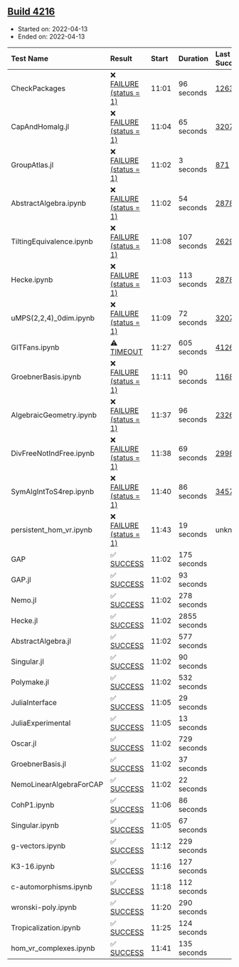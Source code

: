 ## [Build 4216](https://oscarci.mathematik.uni-kl.de/job/oscar-stable/4216/)

* Started on: 2022-04-13
* Ended on: 2022-04-13

| Test Name    | Result | Start | Duration | Last Success | First Failure |
|:-------------|:-------|:------|:---------|:-------------|:--------------|
| CheckPackages | ❌ [FAILURE (status = 1)](https://oscarci.mathematik.uni-kl.de/job/oscar-stable/4216/artifact/logs/build-4216/CheckPackages.log) | 11:01 | 96 seconds | [1263](https://oscarci.mathematik.uni-kl.de/job/oscar-stable/1263/) | [1264](https://oscarci.mathematik.uni-kl.de/job/oscar-stable/1264/) |
| CapAndHomalg.jl | ❌ [FAILURE (status = 1)](https://oscarci.mathematik.uni-kl.de/job/oscar-stable/4216/artifact/logs/build-4216/CapAndHomalg.jl.log) | 11:04 | 65 seconds | [3207](https://oscarci.mathematik.uni-kl.de/job/oscar-stable/3207/) | [3208](https://oscarci.mathematik.uni-kl.de/job/oscar-stable/3208/) |
| GroupAtlas.jl | ❌ [FAILURE (status = 1)](https://oscarci.mathematik.uni-kl.de/job/oscar-stable/4216/artifact/logs/build-4216/GroupAtlas.jl.log) | 11:02 | 3 seconds | [871](https://oscarci.mathematik.uni-kl.de/job/oscar-stable/871/) | [872](https://oscarci.mathematik.uni-kl.de/job/oscar-stable/872/) |
| AbstractAlgebra.ipynb | ❌ [FAILURE (status = 1)](https://oscarci.mathematik.uni-kl.de/job/oscar-stable/4216/artifact/logs/build-4216/AbstractAlgebra.ipynb.log) | 11:02 | 54 seconds | [2878](https://oscarci.mathematik.uni-kl.de/job/oscar-stable/2878/) | [2879](https://oscarci.mathematik.uni-kl.de/job/oscar-stable/2879/) |
| TiltingEquivalence.ipynb | ❌ [FAILURE (status = 1)](https://oscarci.mathematik.uni-kl.de/job/oscar-stable/4216/artifact/logs/build-4216/TiltingEquivalence.ipynb.log) | 11:08 | 107 seconds | [2629](https://oscarci.mathematik.uni-kl.de/job/oscar-stable/2629/) | [2630](https://oscarci.mathematik.uni-kl.de/job/oscar-stable/2630/) |
| Hecke.ipynb | ❌ [FAILURE (status = 1)](https://oscarci.mathematik.uni-kl.de/job/oscar-stable/4216/artifact/logs/build-4216/Hecke.ipynb.log) | 11:03 | 113 seconds | [2878](https://oscarci.mathematik.uni-kl.de/job/oscar-stable/2878/) | [2879](https://oscarci.mathematik.uni-kl.de/job/oscar-stable/2879/) |
| uMPS(2,2,4)_0dim.ipynb | ❌ [FAILURE (status = 1)](https://oscarci.mathematik.uni-kl.de/job/oscar-stable/4216/artifact/logs/build-4216/uMPS-2-2-4-_0dim.ipynb.log) | 11:09 | 72 seconds | [3207](https://oscarci.mathematik.uni-kl.de/job/oscar-stable/3207/) | [3208](https://oscarci.mathematik.uni-kl.de/job/oscar-stable/3208/) |
| GITFans.ipynb | ⚠ [TIMEOUT](https://oscarci.mathematik.uni-kl.de/job/oscar-stable/4216/artifact/logs/build-4216/GITFans.ipynb.log) | 11:27 | 605 seconds | [4126](https://oscarci.mathematik.uni-kl.de/job/oscar-stable/4126/) | [4127](https://oscarci.mathematik.uni-kl.de/job/oscar-stable/4127/) |
| GroebnerBasis.ipynb | ❌ [FAILURE (status = 1)](https://oscarci.mathematik.uni-kl.de/job/oscar-stable/4216/artifact/logs/build-4216/GroebnerBasis.ipynb.log) | 11:11 | 90 seconds | [1168](https://oscarci.mathematik.uni-kl.de/job/oscar-stable/1168/) | [1169](https://oscarci.mathematik.uni-kl.de/job/oscar-stable/1169/) |
| AlgebraicGeometry.ipynb | ❌ [FAILURE (status = 1)](https://oscarci.mathematik.uni-kl.de/job/oscar-stable/4216/artifact/logs/build-4216/AlgebraicGeometry.ipynb.log) | 11:37 | 96 seconds | [2326](https://oscarci.mathematik.uni-kl.de/job/oscar-stable/2326/) | [2327](https://oscarci.mathematik.uni-kl.de/job/oscar-stable/2327/) |
| DivFreeNotIndFree.ipynb | ❌ [FAILURE (status = 1)](https://oscarci.mathematik.uni-kl.de/job/oscar-stable/4216/artifact/logs/build-4216/DivFreeNotIndFree.ipynb.log) | 11:38 | 69 seconds | [2998](https://oscarci.mathematik.uni-kl.de/job/oscar-stable/2998/) | [2999](https://oscarci.mathematik.uni-kl.de/job/oscar-stable/2999/) |
| SymAlgIntToS4rep.ipynb | ❌ [FAILURE (status = 1)](https://oscarci.mathematik.uni-kl.de/job/oscar-stable/4216/artifact/logs/build-4216/SymAlgIntToS4rep.ipynb.log) | 11:40 | 86 seconds | [3457](https://oscarci.mathematik.uni-kl.de/job/oscar-stable/3457/) | [3458](https://oscarci.mathematik.uni-kl.de/job/oscar-stable/3458/) |
| persistent_hom_vr.ipynb | ❌ [FAILURE (status = 1)](https://oscarci.mathematik.uni-kl.de/job/oscar-stable/4216/artifact/logs/build-4216/persistent_hom_vr.ipynb.log) | 11:43 | 19 seconds | unknown | unknown |
| GAP | ✅ [SUCCESS](https://oscarci.mathematik.uni-kl.de/job/oscar-stable/4216/artifact/logs/build-4216/GAP.log) | 11:02 | 175 seconds |  |  |
| GAP.jl | ✅ [SUCCESS](https://oscarci.mathematik.uni-kl.de/job/oscar-stable/4216/artifact/logs/build-4216/GAP.jl.log) | 11:02 | 93 seconds |  |  |
| Nemo.jl | ✅ [SUCCESS](https://oscarci.mathematik.uni-kl.de/job/oscar-stable/4216/artifact/logs/build-4216/Nemo.jl.log) | 11:02 | 278 seconds |  |  |
| Hecke.jl | ✅ [SUCCESS](https://oscarci.mathematik.uni-kl.de/job/oscar-stable/4216/artifact/logs/build-4216/Hecke.jl.log) | 11:02 | 2855 seconds |  |  |
| AbstractAlgebra.jl | ✅ [SUCCESS](https://oscarci.mathematik.uni-kl.de/job/oscar-stable/4216/artifact/logs/build-4216/AbstractAlgebra.jl.log) | 11:02 | 577 seconds |  |  |
| Singular.jl | ✅ [SUCCESS](https://oscarci.mathematik.uni-kl.de/job/oscar-stable/4216/artifact/logs/build-4216/Singular.jl.log) | 11:02 | 90 seconds |  |  |
| Polymake.jl | ✅ [SUCCESS](https://oscarci.mathematik.uni-kl.de/job/oscar-stable/4216/artifact/logs/build-4216/Polymake.jl.log) | 11:02 | 532 seconds |  |  |
| JuliaInterface | ✅ [SUCCESS](https://oscarci.mathematik.uni-kl.de/job/oscar-stable/4216/artifact/logs/build-4216/JuliaInterface.log) | 11:05 | 29 seconds |  |  |
| JuliaExperimental | ✅ [SUCCESS](https://oscarci.mathematik.uni-kl.de/job/oscar-stable/4216/artifact/logs/build-4216/JuliaExperimental.log) | 11:05 | 13 seconds |  |  |
| Oscar.jl | ✅ [SUCCESS](https://oscarci.mathematik.uni-kl.de/job/oscar-stable/4216/artifact/logs/build-4216/Oscar.jl.log) | 11:02 | 729 seconds |  |  |
| GroebnerBasis.jl | ✅ [SUCCESS](https://oscarci.mathematik.uni-kl.de/job/oscar-stable/4216/artifact/logs/build-4216/GroebnerBasis.jl.log) | 11:02 | 37 seconds |  |  |
| NemoLinearAlgebraForCAP | ✅ [SUCCESS](https://oscarci.mathematik.uni-kl.de/job/oscar-stable/4216/artifact/logs/build-4216/NemoLinearAlgebraForCAP.log) | 11:02 | 22 seconds |  |  |
| CohP1.ipynb | ✅ [SUCCESS](https://oscarci.mathematik.uni-kl.de/job/oscar-stable/4216/artifact/logs/build-4216/CohP1.ipynb.log) | 11:06 | 86 seconds |  |  |
| Singular.ipynb | ✅ [SUCCESS](https://oscarci.mathematik.uni-kl.de/job/oscar-stable/4216/artifact/logs/build-4216/Singular.ipynb.log) | 11:05 | 67 seconds |  |  |
| g-vectors.ipynb | ✅ [SUCCESS](https://oscarci.mathematik.uni-kl.de/job/oscar-stable/4216/artifact/logs/build-4216/g-vectors.ipynb.log) | 11:12 | 229 seconds |  |  |
| K3-16.ipynb | ✅ [SUCCESS](https://oscarci.mathematik.uni-kl.de/job/oscar-stable/4216/artifact/logs/build-4216/K3-16.ipynb.log) | 11:16 | 127 seconds |  |  |
| c-automorphisms.ipynb | ✅ [SUCCESS](https://oscarci.mathematik.uni-kl.de/job/oscar-stable/4216/artifact/logs/build-4216/c-automorphisms.ipynb.log) | 11:18 | 112 seconds |  |  |
| wronski-poly.ipynb | ✅ [SUCCESS](https://oscarci.mathematik.uni-kl.de/job/oscar-stable/4216/artifact/logs/build-4216/wronski-poly.ipynb.log) | 11:20 | 290 seconds |  |  |
| Tropicalization.ipynb | ✅ [SUCCESS](https://oscarci.mathematik.uni-kl.de/job/oscar-stable/4216/artifact/logs/build-4216/Tropicalization.ipynb.log) | 11:25 | 124 seconds |  |  |
| hom_vr_complexes.ipynb | ✅ [SUCCESS](https://oscarci.mathematik.uni-kl.de/job/oscar-stable/4216/artifact/logs/build-4216/hom_vr_complexes.ipynb.log) | 11:41 | 135 seconds |  |  |
